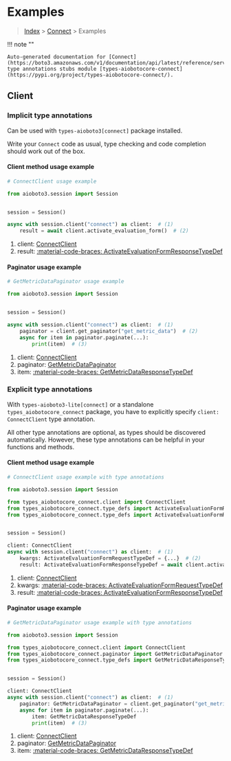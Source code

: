 # Examples

> [Index](../README.md) > [Connect](./README.md) > Examples

!!! note ""

    Auto-generated documentation for [Connect](https://boto3.amazonaws.com/v1/documentation/api/latest/reference/services/connect.html#connect)
    type annotations stubs module [types-aiobotocore-connect](https://pypi.org/project/types-aiobotocore-connect/).

## Client

### Implicit type annotations

Can be used with `types-aioboto3[connect]` package installed.

Write your `Connect` code as usual,
type checking and code completion should work out of the box.



#### Client method usage example

```python
# ConnectClient usage example

from aioboto3.session import Session


session = Session()

async with session.client("connect") as client:  # (1)
    result = await client.activate_evaluation_form()  # (2)
```

1. client: [ConnectClient](./client.md)
2. result: [:material-code-braces: ActivateEvaluationFormResponseTypeDef](./type_defs.md#activateevaluationformresponsetypedef)



#### Paginator usage example

```python
# GetMetricDataPaginator usage example

from aioboto3.session import Session


session = Session()

async with session.client("connect") as client:  # (1)
    paginator = client.get_paginator("get_metric_data")  # (2)
    async for item in paginator.paginate(...):
        print(item)  # (3)
```

1. client: [ConnectClient](./client.md)
2. paginator: [GetMetricDataPaginator](./paginators.md#getmetricdatapaginator)
3. item: [:material-code-braces: GetMetricDataResponseTypeDef](./type_defs.md#getmetricdataresponsetypedef)




### Explicit type annotations

With `types-aioboto3-lite[connect]`
or a standalone `types_aiobotocore_connect` package, you have to explicitly specify
`client: ConnectClient` type annotation.

All other type annotations are optional, as types should be discovered automatically.
However, these type annotations can be helpful in your functions and methods.


#### Client method usage example

```python
# ConnectClient usage example with type annotations

from aioboto3.session import Session

from types_aiobotocore_connect.client import ConnectClient
from types_aiobotocore_connect.type_defs import ActivateEvaluationFormResponseTypeDef
from types_aiobotocore_connect.type_defs import ActivateEvaluationFormRequestTypeDef


session = Session()

client: ConnectClient
async with session.client("connect") as client:  # (1)
    kwargs: ActivateEvaluationFormRequestTypeDef = {...}  # (2)
    result: ActivateEvaluationFormResponseTypeDef = await client.activate_evaluation_form(**kwargs)  # (3)
```

1. client: [ConnectClient](./client.md)
2. kwargs: [:material-code-braces: ActivateEvaluationFormRequestTypeDef](./type_defs.md#activateevaluationformrequesttypedef)
3. result: [:material-code-braces: ActivateEvaluationFormResponseTypeDef](./type_defs.md#activateevaluationformresponsetypedef)



#### Paginator usage example

```python
# GetMetricDataPaginator usage example with type annotations

from aioboto3.session import Session

from types_aiobotocore_connect.client import ConnectClient
from types_aiobotocore_connect.paginator import GetMetricDataPaginator
from types_aiobotocore_connect.type_defs import GetMetricDataResponseTypeDef


session = Session()

client: ConnectClient
async with session.client("connect") as client:  # (1)
    paginator: GetMetricDataPaginator = client.get_paginator("get_metric_data")  # (2)
    async for item in paginator.paginate(...):
        item: GetMetricDataResponseTypeDef
        print(item)  # (3)
```

1. client: [ConnectClient](./client.md)
2. paginator: [GetMetricDataPaginator](./paginators.md#getmetricdatapaginator)
3. item: [:material-code-braces: GetMetricDataResponseTypeDef](./type_defs.md#getmetricdataresponsetypedef)




